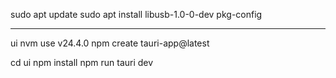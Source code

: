sudo apt update
sudo apt install libusb-1.0-0-dev pkg-config


---
ui
nvm use v24.4.0
npm create tauri-app@latest


cd ui
npm install
npm run tauri dev